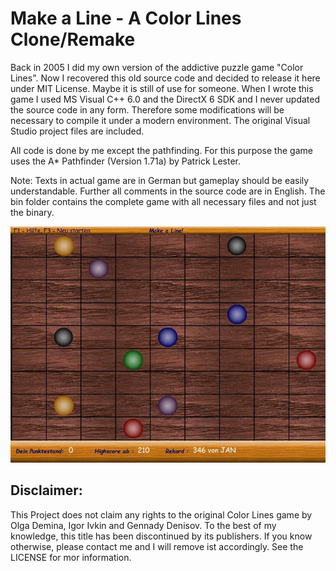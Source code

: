 # Make a Line - A Color Lines Clone/Remake
Back in 2005 I did my own version of the addictive puzzle game "Color Lines". Now I recovered this old source code and decided to release it here under MIT License. Maybe it is still of use for someone.
When I wrote this game I used MS Visual C++ 6.0 and the DirectX 6 SDK and I never updated the source code in any form. Therefore some modifications will be necessary to compile it under a modern environment. The original Visual Studio project files are included.

All code is done by me except the pathfinding. For this purpose the game uses the A* Pathfinder (Version 1.71a) by Patrick Lester.

Note: Texts in actual game are in German but gameplay should be easily understandable. Further all comments in the source code are in English.
The bin folder contains the complete game with all necessary files and not just the binary.

![Alt text](https://github.com/JKnipperts/Make-a-line/blob/master/Gameplay.jpg?raw=true "Title")

## Disclaimer: 
This Project does not claim any rights to the original Color Lines game by Olga Demina, Igor Ivkin and Gennady Denisov. 
To the best of my knowledge, this title has been discontinued by its publishers. If you know otherwise, please contact me and I will remove ist accordingly. See the LICENSE for mor information.



